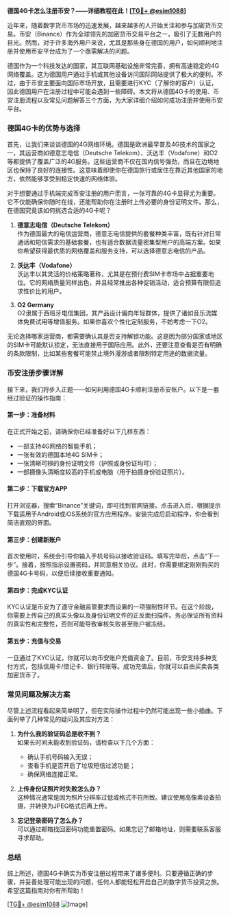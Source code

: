**德国4G卡怎么注册币安？——详细教程在此！[[TG💪+ @esim1088](https://t.me/s/esim1088)]**

近年来，随着数字货币市场的迅速发展，越来越多的人开始关注和参与加密货币交易。币安（Binance）作为全球领先的加密货币交易平台之一，吸引了无数用户的目光。然而，对于许多海外用户来说，尤其是那些身在德国的用户，如何顺利地注册并使用币安平台成为了一个亟需解决的问题。

德国作为一个科技发达的国家，其互联网基础设施非常完善，拥有高速稳定的4G网络覆盖。这为德国用户通过手机或其他设备访问国际网站提供了极大的便利。不过，由于币安主要面向国际市场开放，且需要进行KYC（了解你的客户）认证，因此德国用户在注册过程中可能会遇到一些障碍。本文将从德国4G卡的使用、币安注册流程以及常见问题解答三个方面，为大家详细介绍如何成功注册并使用币安平台。

### 德国4G卡的优势与选择

首先，让我们来谈谈德国的4G网络环境。德国是欧洲最早普及4G技术的国家之一，其运营商如德意志电信（Deutsche Telekom）、沃达丰（Vodafone）和O2等都提供了覆盖广泛的4G服务。这些运营商不仅在国内信号强劲，而且在边境地区也保持了良好的连接性。这意味着即使你在德国旅行或居住在靠近其他国家的地方，依然能够享受到稳定快速的网络体验。

对于想要通过手机端完成币安注册的用户而言，一张可靠的4G卡显得尤为重要。它不仅能确保你随时在线，还能帮助你在注册时上传必要的身份证明文件。那么，在德国究竟该如何挑选合适的4G卡呢？

1. **德意志电信（Deutsche Telekom）**  
   作为德国最大的电信运营商，德意志电信提供的套餐种类丰富，既有针对日常通话和短信需求的基础套餐，也有适合数据流量密集型用户的高端方案。如果你希望获得最优质的网络覆盖和服务支持，可以选择德意志电信的产品。

2. **沃达丰（Vodafone）**  
   沃达丰以其灵活的价格策略著称，尤其是在预付费SIM卡市场中占据重要地位。它的网络质量同样出色，并且经常推出各种促销活动，适合预算有限但追求性价比的用户。

3. **O2 Germany**  
   O2隶属于西班牙电信集团，其产品设计偏向年轻群体，提供了诸如音乐流媒体免费试用等增值服务。如果你喜欢个性化定制服务，不妨考虑一下O2。

无论选择哪家运营商，都需要确认其是否支持解锁功能。这是因为部分国家或地区的SIM卡可能默认锁定，无法直接用于国际应用。此外，还要注意查看是否有明确的条款限制，比如某些套餐可能禁止境外漫游或者限制特定用途的数据流量。

### 币安注册步骤详解

接下来，我们将步入正题——如何利用德国4G卡顺利注册币安账户。以下是一套经过验证的操作指南：

#### 第一步：准备材料
在正式开始之前，请确保你已经准备好以下几样东西：
- 一部支持4G网络的智能手机；
- 一张有效的德国本地4G SIM卡；
- 一张清晰可辨的身份证明文件（护照或身份证均可）；
- 一部摄像头清晰度较高的手机或电脑（用于拍摄身份验证照片）。

#### 第二步：下载官方APP
打开浏览器，搜索“Binance”关键词，即可找到官网链接。点击进入后，根据提示下载适用于Android或iOS系统的官方应用程序。安装完成后启动程序，你会看到简洁直观的界面。

#### 第三步：创建新账户
首次使用时，系统会引导你输入手机号码以接收验证码。填写完毕后，点击“下一步”。接着，按照指示设置密码，并同意相关协议。此时，你需要绑定刚刚购买的德国4G卡号码，以便后续接收重要通知。

#### 第四步：完成KYC认证
KYC认证是币安为了遵守金融监管要求而设置的一项强制性环节。在这个阶段，你需要上传自己的真实头像以及身份证明文件的正反面扫描件。务必保证所有资料的真实性和完整性，否则可能导致审核失败甚至账户被冻结。

#### 第五步：充值与交易
一旦通过了KYC认证，你就可以向币安账户充值资金了。目前，币安支持多种支付方式，包括信用卡/借记卡、银行转账等。成功充值后，你就可以自由买卖各类加密货币了。

### 常见问题及解决方案

尽管上述流程看起来简单明了，但在实际操作过程中仍然可能出现一些小插曲。下面列举了几种常见的疑问及其应对方法：

1. **为什么我的验证码总是收不到？**  
   如果长时间未能收到验证码，请检查以下几个方面：
   - 确认手机号码输入无误；
   - 查看手机是否开启了垃圾短信过滤功能；
   - 确保网络连接正常。

2. **上传身份证照片时失败怎么办？**  
   这种情况通常是因为照片分辨率过低或格式不符所致。建议使用高像素设备拍摄，并转换为JPEG格式后再上传。

3. **忘记登录密码了怎么办？**  
   可以通过邮箱找回密码功能重置密码。如果忘记了邮箱地址，则需要联系客服寻求帮助。

### 总结

综上所述，德国4G卡确实为币安注册过程带来了诸多便利。只要遵循正确的步骤，并妥善处理可能出现的问题，任何人都能轻松开启自己的数字货币投资之旅。希望这篇指南对你有所帮助！

[[TG💪+ @esim1088](https://t.me/s/esim1088) ![Image](https://i.postimg.cc/4NQfJmqS/Snipaste-2025-05-13-00-14-12.png)]